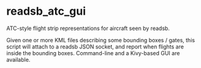 # readsb_atc_gui
ATC-style flight strip representations for aircraft seen by readsb.

Given one or more KML files describing some bounding boxes / gates, 
this script will attach to a readsb JSON socket, and report when flights are inside the bounding boxes.
Command-line and a Kivy-based GUI are available.
